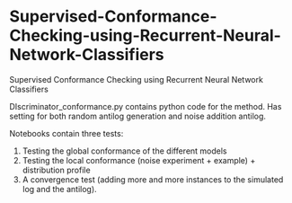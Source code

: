 # Supervised-Conformance-Checking-using-Recurrent-Neural-Network-Classifiers
Supervised Conformance Checking using Recurrent Neural Network Classifiers

DIscriminator_conformance.py contains python code for the method. Has setting for both random antilog generation and noise addition antilog.

Notebooks contain three tests:
1) Testing the global conformance of the different models
2) Testing the local conformance (noise experiment + example) + distribution profile
3) A convergence test (adding more and more instances to the simulated log and the antilog).

